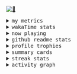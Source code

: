 [![🐙](https://hits.seeyoufarm.com/api/count/incr/badge.svg?url=https%3A%2F%2Fgithub.com%2Fktnkk%2Fhit-counter&count_bg=%23070707&title_bg=%23070707&icon=&icon_color=%23E7E7E7&title=visitors&edge_flat=true)](https://hits.seeyoufarm.com)

<details>
  <summary> <samp>my metrics</samp></summary>
  
  <br>
  
 ![🐳](https://github.com/kkhys/kkhys/blob/main/github-metrics.svg)
  
  ***
</details>

<details>
  <summary> <samp>wakaTime stats</samp></summary>
  
  <br>
  
<!--START_SECTION:waka-->
![Code Time](http://img.shields.io/badge/Code%20Time-3%2C990%20hrs-blue)

**🐱 My GitHub Data** 

> 📦 5.1 MB Used in GitHub's Storage 
 > 
> 💼 Opted to Hire
 > 
> 📜 9 Public Repositories 
 > 
> 🔑 23 Private Repositories 
 > 
**I'm an Early 🐤** 

```text
🌞 Morning                9125 commits        ███████░░░░░░░░░░░░░░░░░░   28.14 % 
🌆 Daytime                7283 commits        ██████░░░░░░░░░░░░░░░░░░░   22.46 % 
🌃 Evening                13476 commits       ██████████░░░░░░░░░░░░░░░   41.56 % 
🌙 Night                  2540 commits        ██░░░░░░░░░░░░░░░░░░░░░░░   07.83 % 
```
📅 **I'm Most Productive on Sunday** 

```text
Monday                   4028 commits        ███░░░░░░░░░░░░░░░░░░░░░░   12.42 % 
Tuesday                  4467 commits        ███░░░░░░░░░░░░░░░░░░░░░░   13.78 % 
Wednesday                4387 commits        ███░░░░░░░░░░░░░░░░░░░░░░   13.53 % 
Thursday                 4406 commits        ███░░░░░░░░░░░░░░░░░░░░░░   13.59 % 
Friday                   4568 commits        ████░░░░░░░░░░░░░░░░░░░░░   14.09 % 
Saturday                 4817 commits        ████░░░░░░░░░░░░░░░░░░░░░   14.86 % 
Sunday                   5751 commits        ████░░░░░░░░░░░░░░░░░░░░░   17.74 % 
```


📊 **This Week I Spent My Time On** 

```text
🕑︎ Time Zone: Asia/Tokyo

💬 Programming Languages: 
Other                    46 hrs 20 mins      ███████████████░░░░░░░░░░   61.51 % 
Java                     15 hrs 5 mins       █████░░░░░░░░░░░░░░░░░░░░   20.04 % 
TypeScript               7 hrs 38 mins       ███░░░░░░░░░░░░░░░░░░░░░░   10.13 % 
HTML                     2 hrs 51 mins       █░░░░░░░░░░░░░░░░░░░░░░░░   03.78 % 
Play2                    1 hr 19 mins        ░░░░░░░░░░░░░░░░░░░░░░░░░   01.75 % 

🔥 Editors: 
Chrome                   46 hrs 23 mins      ███████████████░░░░░░░░░░   61.58 % 
IntelliJ IDEA            18 hrs 45 mins      ██████░░░░░░░░░░░░░░░░░░░   24.90 % 
WebStorm                 8 hrs 48 mins       ███░░░░░░░░░░░░░░░░░░░░░░   11.69 % 
Intellijidea             1 hr 23 mins        ░░░░░░░░░░░░░░░░░░░░░░░░░   01.84 % 

💻 Operating System: 
Mac                      75 hrs 21 mins      █████████████████████████   100.00 % 
```


 Last Updated on 2024/07/02 18:40:10 UTC
<!--END_SECTION:waka-->
  
  ***
</details>


<details>
  <summary> <samp>now playing</samp></summary>
  
  <br>
 
 [![🐟](https://spotify-github-profile.vercel.app/api/view?uid=31ryofms4dnv7mrohhepo4c4zgqu&cover_image=true&theme=default&show_offline=false&background_color=121212&bar_color=53b14f&bar_color_cover=false)](https://open.spotify.com/user/31ryofms4dnv7mrohhepo4c4zgqu)
  
  ***
</details>

<details>
  <summary> <samp>github readme stats</samp></summary>
  
  <br>
  
 <p align="left"> 
  <img alt="🐠" src="https://github-readme-stats.vercel.app/api?username=kkhys&count_private=true&show_icons=true&theme=dark&include_all_commits=true" />
  <img alt="🐟" src="https://github-readme-stats.vercel.app/api/top-langs/?username=kkhys&layout=compact&theme=dark&langs_count=10&hide=HTML,CSS,SCSS" />
</p>
  
  ***
</details>

<details>
  <summary> <samp>profile trophies</samp></summary>
  
  <br>
  
  [![🐬](https://github-profile-trophy.vercel.app/?username=kkhys&rank=SECRET,SSS,SS,S,AAA,AA,A&theme=darkhub&row=1&margin-w=10&no-bg=true)](https://github.com/ryo-ma/github-profile-trophy)
  
  ***
</details>

<details>
  <summary> <samp>summary cards</samp></summary>
  
  <br>
  
  ![🐋](https://github-profile-summary-cards.vercel.app/api/cards/profile-details?username=kkhys&theme=github_dark)
  ![🦑](https://github-profile-summary-cards.vercel.app/api/cards/repos-per-language?username=kkhys&theme=github_dark)
  ![🦭](https://github-profile-summary-cards.vercel.app/api/cards/most-commit-language?username=kkhys&theme=github_dark)
  ![🦀](https://github-profile-summary-cards.vercel.app/api/cards/stats?username=kkhys&theme=github_dark)
  ![🦈](https://github-profile-summary-cards.vercel.app/api/cards/productive-time?username=kkhys&theme=github_dark)
  
  ***
</details>

<details>
  <summary> <samp>streak stats</samp></summary>
  
  <br>
  
  [![🐠](http://github-readme-streak-stats.herokuapp.com?user=kkhys&theme=dark)](https://git.io/streak-stats)
  
  ***
</details>

<details>
  <summary> <samp>activity graph</samp></summary>
  
  <br>
  
  [![🐡](https://github-readme-activity-graph.vercel.app/graph?username=kkhys&theme=xcode)](https://github.com/ashutosh00710/github-readme-activity-graph)
  
  ***
</details>
